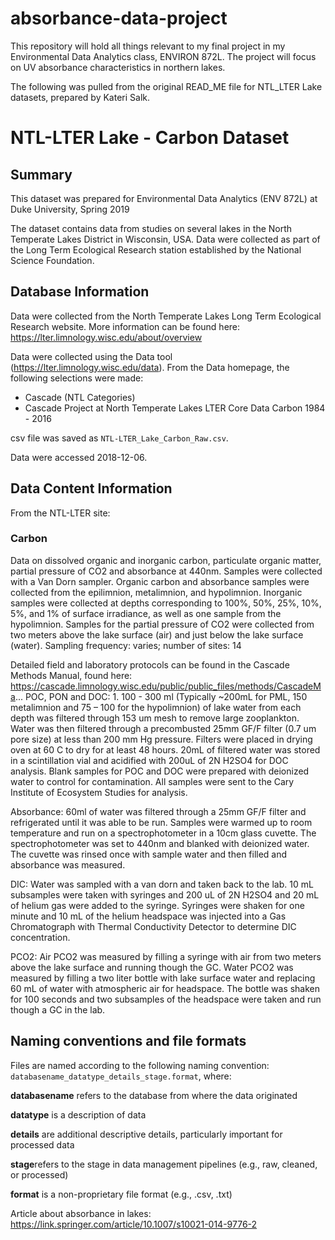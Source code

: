 # absorbance-data-project
This repository will hold all things relevant to my final project in my Environmental Data Analytics class, ENVIRON 872L. The project will focus on UV absorbance characteristics in northern lakes.

The following was pulled from the original READ_ME file for NTL_LTER Lake datasets, prepared by Kateri Salk. 

# NTL-LTER Lake - Carbon Dataset


## Summary
This dataset was prepared for Environmental Data Analytics (ENV 872L) at Duke University, Spring 2019

The dataset contains data from studies on several lakes in the North Temperate Lakes District in Wisconsin, USA. Data were collected as part of the Long Term Ecological Research station established by the National Science Foundation.

## Database Information
Data were collected from the North Temperate Lakes Long Term Ecological Research website. More information can be found here: https://lter.limnology.wisc.edu/about/overview

Data were collected using the Data tool (https://lter.limnology.wisc.edu/data).
From the Data homepage, the following selections were made: 
* Cascade (NTL Categories)
* Cascade Project at North Temperate Lakes LTER Core Data Carbon 1984 - 2016

csv file was saved as `NTL-LTER_Lake_Carbon_Raw.csv`.

Data were accessed 2018-12-06.

## Data Content Information
From the NTL-LTER site: 
### Carbon
Data on dissolved organic and inorganic carbon, particulate organic matter, partial pressure of CO2 and absorbance at 440nm. Samples were collected with a Van Dorn sampler. Organic carbon and absorbance samples were collected from the epilimnion, metalimnion, and hypolimnion. Inorganic samples were collected at depths corresponding to 100%, 50%, 25%, 10%, 5%, and 1% of surface irradiance, as well as one sample from the hypolimnion. Samples for the partial pressure of CO2 were collected from two meters above the lake surface (air) and just below the lake surface (water). Sampling frequency: varies; number of sites: 14

Detailed field and laboratory protocols can be found in the Cascade Methods Manual, found here: https://cascade.limnology.wisc.edu/public/public_files/methods/CascadeMa...
POC, PON and DOC: 1. 100 - 300 ml (Typically ~200mL for PML, 150 metalimnion and 75 – 100 for the hypolimnion) of lake water from each depth was filtered through 153 um mesh to remove large zooplankton. Water was then filtered through a precombusted 25mm GF/F filter (0.7 um pore size) at less than 200 mm Hg pressure. Filters were placed in drying oven at 60 C to dry for at least 48 hours. 20mL of filtered water was stored in a scintillation vial and acidified with 200uL of 2N H2SO4 for DOC analysis. Blank samples for POC and DOC were prepared with deionized water to control for contamination. All samples were sent to the Cary Institute of Ecosystem Studies for analysis.

Absorbance: 60ml of water was filtered through a 25mm GF/F filter and refrigerated until it was able to be run. Samples were warmed up to room temperature and run on a spectrophotometer in a 10cm glass cuvette. The spectrophotometer was set to 440nm and blanked with deionized water. The cuvette was rinsed once with sample water and then filled and absorbance was measured.

DIC: Water was sampled with a van dorn and taken back to the lab. 10 mL subsamples were taken with syringes and 200 uL of 2N H2SO4 and 20 mL of helium gas were added to the syringe. Syringes were shaken for one minute and 10 mL of the helium headspace was injected into a Gas Chromatograph with Thermal Conductivity Detector to determine DIC concentration.

PCO2: Air PCO2 was measured by filling a syringe with air from two meters above the lake surface and running though the GC. Water PCO2 was measured by filling a two liter bottle with lake surface water and replacing 60 mL of water with atmospheric air for headspace. The bottle was shaken for 100 seconds and two subsamples of the headspace were taken and run though a GC in the lab.


## Naming conventions and file formats
Files are named according to the following naming convention: `databasename_datatype_details_stage.format`, where: 

**databasename** refers to the database from where the data originated

**datatype** is a description of data 

**details** are additional descriptive details, particularly important for processed data 

**stage**refers to the stage in data management pipelines (e.g., raw, cleaned, or processed)

**format** is a non-proprietary file format (e.g., .csv, .txt)


Article about absorbance in lakes:
https://link.springer.com/article/10.1007/s10021-014-9776-2

